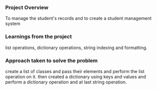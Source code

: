 ### Project Overview

 To manage the student's records and to create a student management system


### Learnings from the project

 list operations, dictionary operations, string indexing and formatting.


### Approach taken to solve the problem

 create a list of classes and pass their elements and perform the list operation on it.
then created a dictionary using keys and values and perform a dictionary operation and at last string operation.




